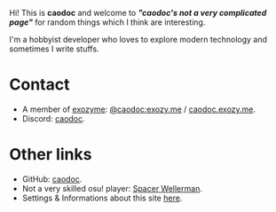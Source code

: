 Hi! This is **caodoc** and welcome to ***"caodoc's not a very complicated page"*** for random things which I think are interesting.

I'm a hobbyist developer who loves to explore modern technology and sometimes I write stuffs.

# Contact

+ A member of [exozyme](https://exozy.me): [@caodoc:exozy.me](https://matrix.org/) / [caodoc.exozy.me](https://caodoc.exozy.me/).
+ Discord: [caodoc](https://discord.com/users/800173074166710282).

# Other links

+ GitHub: [caodoc](https://github.com/caodoc).
+ Not a very skilled osu! player: [Spacer Wellerman](https://osu.ppy.sh/users/21126929).
+ Settings & Informations about this site [here](./settings).